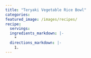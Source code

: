 ```yaml
---
title: "Teryaki Vegetable Rice Bowl"
categories:
featured_image: /images/recipes/
recipe:
  servings: 
  ingredients_markdown: |-
    *
  directions_markdown: |-
    1.
---
```


